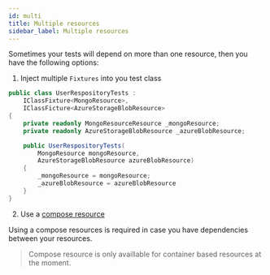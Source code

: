 ```yaml
---
id: multi
title: Multiple resources
sidebar_label: Multiple resources
---
```


Sometimes your tests will depend on more than one resource, then you have the following options:

1. Inject multiple `Fixtures` into you test class

```csharp
public class UserRespositoryTests :
    IClassFixture<MongoResource>,
    IClassFicture<AzureStorageBlobResource>
{
    private readonly MongoResourceResource _mongoResource;
    private readonly AzureStorageBlobResource _azureBlobResource;

    public UserRespositoryTests(
        MongoResource mongoResource,
        AzureStorageBlobResource azureBlobResource)
    {
        _mongoResource = mongoResource;
        _azureBlobResource = azureBlobResource
    }
}
```

2. Use a [compose resource](compose.md)

Using a compose resources is required in case you have dependencies between your resources.

> Compose resource is only availlable for container based resources at the moment.
